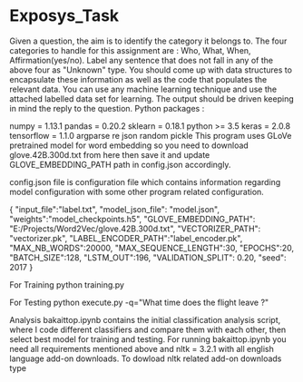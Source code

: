 # Exposys_Task
Given a question, the aim is to identify the category it belongs to. The four categories to handle for this assignment are : Who, What, When, Affirmation(yes/no). 
Label any sentence that does not fall in any of the above four as "Unknown" type. You should come up with data structures to encapsulate these information as well as the code that populates the relevant data. You can use any machine learning technique and use the attached labelled data set for learning. The output should be driven keeping in mind the reply to the question.
Python packages :

numpy = 1.13.1
pandas = 0.20.2
sklearn = 0.18.1
python >= 3.5
keras = 2.0.8
tensorflow = 1.1.0
argparse
re
json
random
pickle
This program uses GLoVe pretrained model for word embedding so you need to download glove.42B.300d.txt from here then save it and update GLOVE_EMBEDDING_PATH path in config.json accordingly.

config.json file is configuration file which contains information regarding model configuration with some other program related configuration.

{
  "input_file":"label.txt",
  "model_json_file": "model.json",
  "weights":"model_checkpoints.h5",
  "GLOVE_EMBEDDING_PATH": "E:/Projects/Word2Vec/glove.42B.300d.txt",
  "VECTORIZER_PATH": "vectorizer.pk",
  "LABEL_ENCODER_PATH":"label_encoder.pk",
  "MAX_NB_WORDS":20000,
  "MAX_SEQUENCE_LENGTH":30,
  "EPOCHS":20,
  "BATCH_SIZE":128,
  "LSTM_OUT":196,
  "VALIDATION_SPLIT": 0.20,
  "seed": 2017
}

For Training
python training.py

For Testing
python execute.py -q="What time does the flight leave ?"

Analysis
bakaittop.ipynb contains the initial classification analysis script, where I code different classifiers and compare them with each other, then select best model for training and testing.
For running bakaittop.ipynb you need all requirements mentioned above and nltk = 3.2.1 with all english language add-on downloads. To dowload nltk related add-on downloads type
